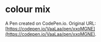 # colour mix

A Pen created on CodePen.io. Original URL: [https://codepen.io/VaaLaa/pen/xxoMGNE](https://codepen.io/VaaLaa/pen/xxoMGNE).

